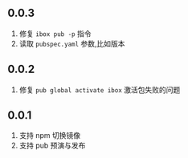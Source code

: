 ## 0.0.3
1. 修复 `ibox pub -p` 指令 
2. 读取 `pubspec.yaml` 参数,比如版本

## 0.0.2 
1. 修复 `pub global activate ibox` 激活包失败的问题

## 0.0.1
1. 支持 npm 切换镜像
2. 支持 pub 预演与发布